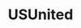 ---
title: USUnited
crosslinks:
- autotldr
- WayOfTheBern
- news
- enviroaction
- Ohio
- environment
- NativeAmericans
---